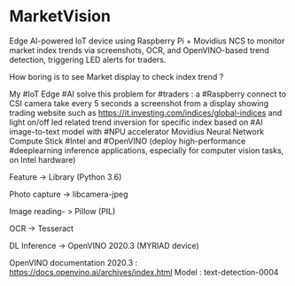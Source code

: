 # MarketVision
Edge AI-powered IoT device using Raspberry Pi + Movidius NCS to monitor market index trends via screenshots, OCR, and OpenVINO-based trend detection, triggering LED alerts for traders.

How boring is to see Market display to check index trend ?


My #IoT Edge #AI solve this problem for #traders : a #Raspberry connect to CSI camera take every 5 seconds a screenshot from a display showing trading website such as https://it.investing.com/indices/global-indices and  light on/off led related trend inversion for specific index based on #AI image-to-text model with #NPU accelerator Movidius Neural Network Compute Stick #Intel and #OpenVINO (deploy high-performance #deeplearning inference applications, especially for computer vision tasks, on Intel hardware)


Feature -> Library (Python 3.6) 

Photo capture ->   libcamera-jpeg  

Image reading- > Pillow (PIL)   

OCR -> Tesseract  

DL Inference ->  OpenVINO 2020.3 (MYRIAD device)  

OpenVINO documentation 2020.3 : https://docs.openvino.ai/archives/index.html
Model : text-detection-0004
